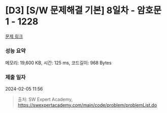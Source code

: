 # [D3] [S/W 문제해결 기본] 8일차 - 암호문1 - 1228 

[문제 링크](https://swexpertacademy.com/main/code/problem/problemDetail.do?contestProbId=AV14w-rKAHACFAYD) 

### 성능 요약

메모리: 19,600 KB, 시간: 125 ms, 코드길이: 968 Bytes

### 제출 일자

2024-02-05 11:56



> 출처: SW Expert Academy, https://swexpertacademy.com/main/code/problem/problemList.do
